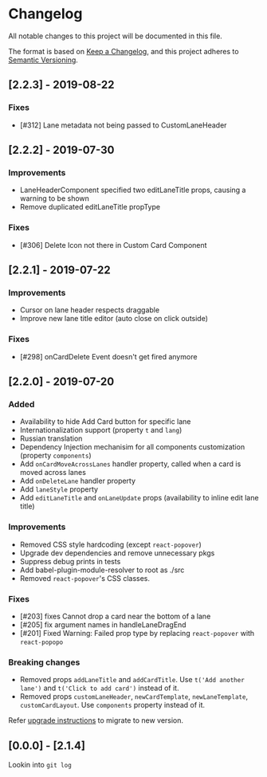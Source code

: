 # Changelog

All notable changes to this project will be documented in this file.

The format is based on [Keep a Changelog](https://keepachangelog.com/en/1.0.0/),
and this project adheres to [Semantic Versioning](https://semver.org/spec/v2.0.0.html).

## [2.2.3] - 2019-08-22

### Fixes

* [#312] Lane metadata not being passed to CustomLaneHeader

## [2.2.2] - 2019-07-30

### Improvements

* LaneHeaderComponent specified two editLaneTitle props, causing a warning to
  be shown
* Remove duplicated editLaneTitle propType

### Fixes

* [#306] Delete Icon not there in Custom Card Component

## [2.2.1] - 2019-07-22

### Improvements

* Cursor on lane header respects draggable
* Improve new lane title editor (auto close on click outside)

### Fixes

* [#298] onCardDelete Event doesn't get fired anymore

## [2.2.0] - 2019-07-20

### Added

* Availability to hide Add Card button for specific lane
* Internationalization support (property `t` and `lang`)
* Russian translation
* Dependency Injection mechanisim for all components customization 
  (property `components`)
* Add `onCardMoveAcrossLanes` handler property, called when a card is moved across lanes
* Add `onDeleteLane` handler property
* Add `laneStyle` property
* Add `editLaneTitle` and `onLaneUpdate` props (availability to inline edit lane
  title)

### Improvements

* Removed CSS style hardcoding (except `react-popover`)
* Upgrade dev dependencies and remove unnecessary pkgs
* Suppress debug prints in tests
* Add babel-plugin-module-resolver to root as ./src
* Removed `react-popover`'s CSS classes. 


### Fixes

* [#203] fixes Cannot drop a card near the bottom of a lane
* [#205] fix argument names in handleLaneDragEnd
* [#201] Fixed Warning: Failed prop type by replacing `react-popover` with `react-popopo`

### Breaking changes

* Removed props `addLaneTitle` and `addCardTitle`. Use `t('Add another lane')` and `t('Click to add card')` instead of it.
* Removed props `customLaneHeader`, `newCardTemplate`, `newLaneTemplate`, `customCardLayout`. Use `components` property instead of it.

Refer [upgrade instructions](UPGRADE.md) to migrate to new version.

## [0.0.0] - [2.1.4]

Lookin into `git log`
